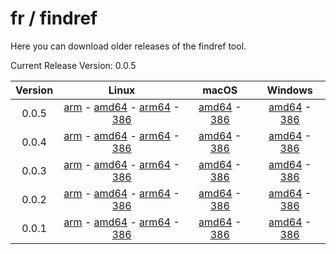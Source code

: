 # fr / findref



Here you can download older releases of the findref tool.

Current Release Version: 0.0.5

| Version | Linux | macOS | Windows |
|:-------:|:-----:|:-----:|:-------:|
| 0.0.5 | [arm](https://raw.githubusercontent.com/FreedomBen/findref-bin/master/0.0.5/linux/arm/findref) - [amd64](https://raw.githubusercontent.com/FreedomBen/findref-bin/master/0.0.5/linux/amd64/findref) - [arm64](https://raw.githubusercontent.com/FreedomBen/findref-bin/master/0.0.5/linux/arm64/findref) - [386](https://raw.githubusercontent.com/FreedomBen/findref-bin/master/0.0.5/linux/386/findref) | [amd64](https://raw.githubusercontent.com/FreedomBen/findref-bin/master/0.0.5/darwin/amd64/findref) - [386](https://raw.githubusercontent.com/FreedomBen/findref-bin/master/0.0.5/darwin/386/findref) | [amd64](https://raw.githubusercontent.com/FreedomBen/findref-bin/master/0.0.5/windows/amd64/findref.exe) - [386](https://raw.githubusercontent.com/FreedomBen/findref-bin/master/0.0.5/windows/386/findref.exe) |
| 0.0.4 | [arm](https://raw.githubusercontent.com/FreedomBen/findref-bin/master/0.0.4/linux/arm/findref) - [amd64](https://raw.githubusercontent.com/FreedomBen/findref-bin/master/0.0.4/linux/amd64/findref) - [arm64](https://raw.githubusercontent.com/FreedomBen/findref-bin/master/0.0.4/linux/arm64/findref) - [386](https://raw.githubusercontent.com/FreedomBen/findref-bin/master/0.0.4/linux/386/findref) | [amd64](https://raw.githubusercontent.com/FreedomBen/findref-bin/master/0.0.4/darwin/amd64/findref) - [386](https://raw.githubusercontent.com/FreedomBen/findref-bin/master/0.0.4/darwin/386/findref) | [amd64](https://raw.githubusercontent.com/FreedomBen/findref-bin/master/0.0.4/windows/amd64/findref.exe) - [386](https://raw.githubusercontent.com/FreedomBen/findref-bin/master/0.0.4/windows/386/findref.exe) |
| 0.0.3 | [arm](https://raw.githubusercontent.com/FreedomBen/findref-bin/master/0.0.3/linux/arm/findref) - [amd64](https://raw.githubusercontent.com/FreedomBen/findref-bin/master/0.0.3/linux/amd64/findref) - [arm64](https://raw.githubusercontent.com/FreedomBen/findref-bin/master/0.0.3/linux/arm64/findref) - [386](https://raw.githubusercontent.com/FreedomBen/findref-bin/master/0.0.3/linux/386/findref) | [amd64](https://raw.githubusercontent.com/FreedomBen/findref-bin/master/0.0.3/darwin/amd64/findref) - [386](https://raw.githubusercontent.com/FreedomBen/findref-bin/master/0.0.3/darwin/386/findref) | [amd64](https://raw.githubusercontent.com/FreedomBen/findref-bin/master/0.0.3/windows/amd64/findref.exe) - [386](https://raw.githubusercontent.com/FreedomBen/findref-bin/master/0.0.3/windows/386/findref.exe) |
| 0.0.2 | [arm](https://raw.githubusercontent.com/FreedomBen/findref-bin/master/0.0.2/linux/arm/findref) - [amd64](https://raw.githubusercontent.com/FreedomBen/findref-bin/master/0.0.2/linux/amd64/findref) - [arm64](https://raw.githubusercontent.com/FreedomBen/findref-bin/master/0.0.2/linux/arm64/findref) - [386](https://raw.githubusercontent.com/FreedomBen/findref-bin/master/0.0.2/linux/386/findref) | [amd64](https://raw.githubusercontent.com/FreedomBen/findref-bin/master/0.0.2/darwin/amd64/findref) - [386](https://raw.githubusercontent.com/FreedomBen/findref-bin/master/0.0.2/darwin/386/findref) | [amd64](https://raw.githubusercontent.com/FreedomBen/findref-bin/master/0.0.2/windows/amd64/findref.exe) - [386](https://raw.githubusercontent.com/FreedomBen/findref-bin/master/0.0.2/windows/386/findref.exe) |
| 0.0.1 | [arm](https://raw.githubusercontent.com/FreedomBen/findref-bin/master/0.0.1/linux/arm/findref) - [amd64](https://raw.githubusercontent.com/FreedomBen/findref-bin/master/0.0.1/linux/amd64/findref) - [arm64](https://raw.githubusercontent.com/FreedomBen/findref-bin/master/0.0.1/linux/arm64/findref) - [386](https://raw.githubusercontent.com/FreedomBen/findref-bin/master/0.0.1/linux/386/findref) | [amd64](https://raw.githubusercontent.com/FreedomBen/findref-bin/master/0.0.1/darwin/amd64/findref) - [386](https://raw.githubusercontent.com/FreedomBen/findref-bin/master/0.0.1/darwin/386/findref) | [amd64](https://raw.githubusercontent.com/FreedomBen/findref-bin/master/0.0.1/windows/amd64/findref.exe) - [386](https://raw.githubusercontent.com/FreedomBen/findref-bin/master/0.0.1/windows/386/findref.exe) |

